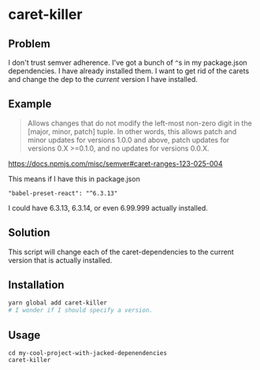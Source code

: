 # caret-killer

## Problem

I don't trust semver adherence.  I've got a bunch of `^`s in my package.json
dependencies.  I have already installed them.  I want to get rid of the carets
and change the dep to the _current_ version I have installed.


## Example

> Allows changes that do not modify the left-most non-zero digit in the [major, minor, patch] tuple. In other words, this allows patch and minor updates for versions 1.0.0 and above, patch updates for versions 0.X >=0.1.0, and no updates for versions 0.0.X.

https://docs.npmjs.com/misc/semver#caret-ranges-123-025-004

This means if I have this in package.json

```
"babel-preset-react": "^6.3.13"
```

I could have 6.3.13, 6.3.14, or even 6.99.999 actually installed.


## Solution

This script will change each of the caret-dependencies to the current version
that is actually installed.


## Installation

```sh
yarn global add caret-killer
# I wonder if I should specify a version.
```


## Usage

```
cd my-cool-project-with-jacked-depenendencies
caret-killer
```
